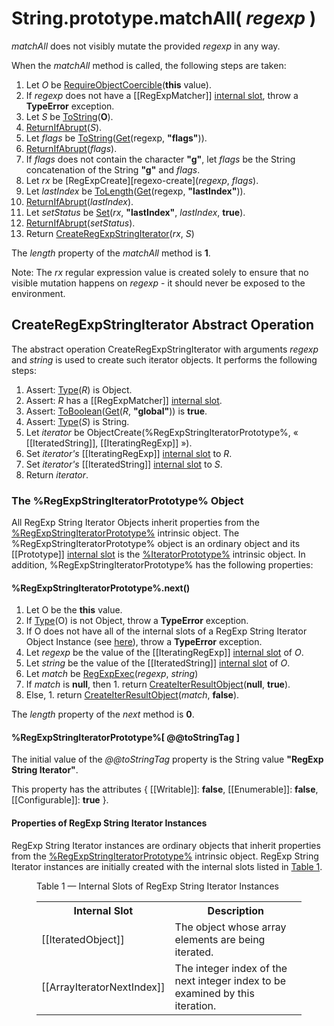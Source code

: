 # String.prototype.matchAll( *regexp* )</h1>

*matchAll* does not visibly mutate the provided *regexp* in any way.

When the *matchAll* method is called, the following steps are taken:
  1. Let *O* be [RequireObjectCoercible][require-object-coercible](**this** value).
  1. If *regexp* does not have a [[RegExpMatcher]] [internal slot][internal-slot], throw a **TypeError** exception.
  1. Let *S* be [ToString][to-string](**O**).
  1. [ReturnIfAbrupt][return-if-abrupt](*S*).
  1. Let *flags* be [ToString][to-string]([Get][get](regexp, **"flags"**)).
  1. [ReturnIfAbrupt][return-if-abrupt](*flags*).
  1. If *flags* does not contain the character **"g"**, let *flags* be the String concatenation of the String **"g"** and *flags*.
  1. Let *rx* be [RegExpCreate][regexo-create](*regexp*, *flags*).
  1. Let *lastIndex* be [ToLength][to-length]([Get][get](regexp, **"lastIndex"**)).
  1. [ReturnIfAbrupt][return-if-abrupt](*lastIndex*).
  1. Let *setStatus* be [Set][set](*rx*, **"lastIndex"**, *lastIndex*, **true**).
  1. [ReturnIfAbrupt][return-if-abrupt](*setStatus*).
  1. Return [CreateRegExpStringIterator](#createregexpstringiterator-abstract-operation)(*rx*, *S*)

The *length* property of the *matchAll* method is **1**.

Note: The *rx* regular expression value is created solely to ensure that no visible mutation happens on *regexp* - it should never be exposed to the environment.

## CreateRegExpStringIterator Abstract Operation

The abstract operation CreateRegExpStringIterator with arguments *regexp* and *string* is used to create such iterator objects. It performs the following steps:
  1. Assert: [Type][type](*R*) is Object.
  1. Assert: *R* has a [[RegExpMatcher]] [internal slot][internal-slot].
  1. Assert: [ToBoolean][to-boolean]([Get][get](*R*, **"global"**)) is **true**.
  1. Assert: [Type][type](*S*) is String.
  1. Let *iterator* be ObjectCreate(<emu-xref href="#%RegExpStringIteratorPrototype%">%RegExpStringIteratorPrototype%</emu-xref>, « [[IteratedString]], [[IteratingRegExp]] »).
  1. Set *iterator's* [[IteratingRegExp]] [internal slot][internal-slot] to *R*.
  1. Set *iterator's* [[IteratedString]] [internal slot][internal-slot] to *S*.
  1. Return *iterator*.

### The %RegExpStringIteratorPrototype% Object

All RegExp String Iterator Objects inherit properties from the [%RegExpStringIteratorPrototype%](#the-regexpstringiteratorprototype-object) intrinsic object. The %RegExpStringIteratorPrototype% object is an ordinary object and its [[Prototype]] [internal slot][internal-slot] is the [%IteratorPrototype%][iterator-prototype] intrinsic object</a>. In addition, %RegExpStringIteratorPrototype% has the following properties:

#### %RegExpStringIteratorPrototype%.next()
  1. Let O be the **this** value.
  1. If [Type][type](O) is not Object, throw a **TypeError** exception.
  1. If O does not have all of the internal slots of a RegExp String Iterator Object Instance (see [here](#PropertiesOfRegExpStringIteratorInstances)), throw a **TypeError** exception.
  1. Let _regexp_ be the value of the [[IteratingRegExp]] [internal slot][internal-slot] of _O_.
  1. Let _string_ be the value of the [[IteratedString]] [internal slot][internal-slot] of _O_.
  1. Let _match_ be [RegExpExec][regexp-exec](_regexp_, _string_)
  1. If _match_ is **null**, then
    1. return [CreateIterResultObject][create-iter-result-object](**null**, **true**).
  1. Else,
    1. return [CreateIterResultObject][create-iter-result-object](_match_, **false**).

The _length_ property of the _next_ method is **0**.

#### %RegExpStringIteratorPrototype%[ @@toStringTag ]

The initial value of the _@@toStringTag_ property is the String value **"RegExp String Iterator"**.</p>
This property has the attributes { [[Writable]]: **false**, [[Enumerable]]: **false**, [[Configurable]]: **true** }.</p>

#### Properties of RegExp String Iterator Instances</h1>

RegExp String Iterator instances are ordinary objects that inherit properties from the [%RegExpStringIteratorPrototype%](#%RegExpStringIteratorPrototype%) intrinsic object. RegExp String Iterator instances are initially created with the internal slots listed in <a href="#table-1">Table 1</a>.</p>

<figure>
  <figcaption><span id="table-1">Table 1</span> — Internal Slots of RegExp String Iterator Instances</figcaption>
  <table class="real-table">
    <tbody>
      <tr>
        <th>Internal Slot</th>
        <th>Description</th>
      </tr>
      <tr>
        <td>[[IteratedObject]]</td>
        <td>The object whose array elements are being iterated.</td>
      </tr>
      <tr>
        <td>[[ArrayIteratorNextIndex]]</td>
        <td>The integer index of the next integer index to be examined by this iteration.</td>
      </tr>
    </tbody>
  </table>
</figure>

[return-if-abrupt]: http://www.ecma-international.org/ecma-262/6.0/index.html#sec-returnifabrupt
[to-boolean]: http://www.ecma-international.org/ecma-262/6.0/index.html#sec-toboolean
[to-length]: http://www.ecma-international.org/ecma-262/6.0/index.html#sec-tolength
[to-string]: http://www.ecma-international.org/ecma-262/6.0/index.html#sec-tostring
[get]: http://www.ecma-international.org/ecma-262/6.0/index.html#sec-get-o-p
[set]: http://www.ecma-international.org/ecma-262/6.0/index.html#sec-set-o-p-v-throw
[regexp-create]: http://www.ecma-international.org/ecma-262/6.0/index.html#sec-regexpcreate
[regexp-exec]: http://www.ecma-international.org/ecma-262/6.0/index.html#sec-regexpexec
[require-object-coercible]: http://www.ecma-international.org/ecma-262/6.0/index.html#sec-requireobjectcoercible
[internal-slot]: http://www.ecma-international.org/ecma-262/6.0/#sec-object-internal-methods-and-internal-slots
[type]: http://www.ecma-international.org/ecma-262/6.0/#sec-ecmascript-data-types-and-values
[iterator-prototype]: http://www.ecma-international.org/ecma-262/6.0/#sec-%iteratorprototype%-object
[create-iter-result-object]: http://www.ecma-international.org/ecma-262/6.0/index.html#sec-createiterresultobject
